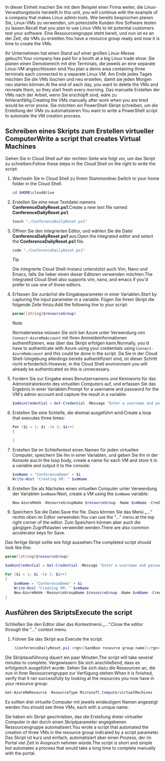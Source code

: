 <span data-ttu-id="f7171-101">In dieser Einheit machen Sie mit dem Beispiel einer Firma weiter, die Linux-Verwaltungstools herstellt.</span><span class="sxs-lookup"><span data-stu-id="f7171-101">In this unit, you will continue with the example of a company that makes Linux admin tools.</span></span> <span data-ttu-id="f7171-102">Wie bereits besprochen planen Sie, Linux-VMs zu verwenden, um potenzielle Kunden Ihre Software testen zu lassen.</span><span class="sxs-lookup"><span data-stu-id="f7171-102">Recall that you plan to use Linux VMs to let potential customers test your software.</span></span> <span data-ttu-id="f7171-103">Eine Ressourcengruppe steht bereit, und nun ist es an der Zeit, die VMs zu erstellen.</span><span class="sxs-lookup"><span data-stu-id="f7171-103">You have a resource group ready and now it is time to create the VMs.</span></span>

<span data-ttu-id="f7171-104">Ihr Unternehmen hat einen Stand auf einer großen Linux-Messe gebucht.</span><span class="sxs-lookup"><span data-stu-id="f7171-104">Your company has paid for a booth at a big Linux trade show.</span></span> <span data-ttu-id="f7171-105">Sie planen einen Demobereich mit drei Terminals, die jeweils an eine separate Linux-VM angeschlossen sind.</span><span class="sxs-lookup"><span data-stu-id="f7171-105">You plan a demo area containing three terminals each connected to a separate Linux VM.</span></span> <span data-ttu-id="f7171-106">Am Ende jedes Tages möchten Sie die VMs löschen und neu erstellen, damit sie jeden Morgen neu starten können.</span><span class="sxs-lookup"><span data-stu-id="f7171-106">At the end of each day, you want to delete the VMs and recreate them, so they start fresh every morning.</span></span> <span data-ttu-id="f7171-107">Das manuelle Erstellen der VMs nach der Arbeit, wenn Sie erschöpft sind, wäre zu fehleranfällig.</span><span class="sxs-lookup"><span data-stu-id="f7171-107">Creating the VMs manually after work when you are tired would be error prone.</span></span> <span data-ttu-id="f7171-108">Sie möchten ein PowerShell-Skript schreiben, um die Erstellung der VMs zu automatisieren.</span><span class="sxs-lookup"><span data-stu-id="f7171-108">You want to write a PowerShell script to automate the VM creation process.</span></span>

## <a name="write-a-script-that-creates-virtual-machines"></a><span data-ttu-id="f7171-109">Schreiben eines Skripts zum Erstellen virtueller Computer</span><span class="sxs-lookup"><span data-stu-id="f7171-109">Write a script that creates Virtual Machines</span></span>

<span data-ttu-id="f7171-110">Gehen Sie in Cloud Shell auf der rechten Seite wie folgt vor, um das Skript zu schreiben:</span><span class="sxs-lookup"><span data-stu-id="f7171-110">Follow these steps in the Cloud Shell on the right to write the script:</span></span>

1. <span data-ttu-id="f7171-111">Wechseln Sie in Cloud Shell zu Ihrem Stammordner.</span><span class="sxs-lookup"><span data-stu-id="f7171-111">Switch to your home folder in the Cloud Shell.</span></span>

    ```powershell
    cd $HOME\clouddrive
    ```

1. <span data-ttu-id="f7171-112">Erstellen Sie eine neue Textdatei namens **ConferenceDailyReset.ps1**.</span><span class="sxs-lookup"><span data-stu-id="f7171-112">Create a new text file named **ConferenceDailyReset.ps1**.</span></span>

    ```powershell
    touch "./ConferenceDailyReset.ps1"
    ```

1. <span data-ttu-id="f7171-113">Öffnen Sie den integrierten Editor, und wählen Sie die Datei **ConferenceDailyReset.ps1** aus.</span><span class="sxs-lookup"><span data-stu-id="f7171-113">Open the integrated editor and select the **ConferenceDailyReset.ps1** file.</span></span>

    ```powershell
    code "./ConferenceDailyReset.ps1"
    ```
    > [!TIP]
    > <span data-ttu-id="f7171-114">Die integrierte Cloud Shell-Instanz unterstützt auch Vim, Nano und Emacs, falls Sie lieber einen dieser Editoren verwenden möchten.</span><span class="sxs-lookup"><span data-stu-id="f7171-114">The integrated Cloud Shell also supports vim, nano, and emacs if you'd prefer to use one of those editors.</span></span>

1. <span data-ttu-id="f7171-115">Erfassen Sie zunächst die Eingabeparameter in einer Variablen.</span><span class="sxs-lookup"><span data-stu-id="f7171-115">Start by capturing the input parameter in a variable.</span></span> <span data-ttu-id="f7171-116">Fügen Sie Ihrem Skript die folgende Zeile hinzu:</span><span class="sxs-lookup"><span data-stu-id="f7171-116">Add the following line to your script:</span></span>

    ```powershell
    param([string]$resourceGroup)
    ```

    > [!NOTE]
    > <span data-ttu-id="f7171-117">Normalerweise müssen Sie sich bei Azure unter Verwendung von `Connect-AzureRmAccount` mit Ihren Anmeldeinformationen authentifizieren, was über das Skript erfolgen kann.</span><span class="sxs-lookup"><span data-stu-id="f7171-117">Normally, you'd have to authenticate with Azure using your credentials using `Connect-AzureRmAccount` and this could be done in the script.</span></span> <span data-ttu-id="f7171-118">Da Sie in der Cloud Shell-Umgebung allerdings bereits authentifiziert sind, ist dieser Schritt nicht erforderlich.</span><span class="sxs-lookup"><span data-stu-id="f7171-118">However, in the Cloud Shell environment you will already be authenticated so this is unnecessary.</span></span>

1. <span data-ttu-id="f7171-119">Fordern Sie zur Eingabe eines Benutzernamens und Kennworts für das Administratorkonto des virtuellen Computers auf, und erfassen Sie das Ergebnis in einer Variablen:</span><span class="sxs-lookup"><span data-stu-id="f7171-119">Prompt for a username and password for the VM's admin account and capture the result in a variable:</span></span>

    ```powershell
    $adminCredential = Get-Credential -Message "Enter a username and password for the VM administrator."
    ```

1. <span data-ttu-id="f7171-120">Erstellen Sie eine Schleife, die dreimal ausgeführt wird:</span><span class="sxs-lookup"><span data-stu-id="f7171-120">Create a loop that executes three times:</span></span>

    ```powershell
    For ($i = 1; $i -le 3; $i++) 
    {

    }
    ```

1. <span data-ttu-id="f7171-121">Erstellen Sie im Schleifentext einen Namen für jeden virtuellen Computer, speichern Sie ihn in einer Variablen, und geben Sie ihn in der Konsole aus:</span><span class="sxs-lookup"><span data-stu-id="f7171-121">In the loop body, create a name for each VM and store it in a variable and output it to the console:</span></span>

    ```powershell
    $vmName = "ConferenceDemo" + $i
    Write-Host "Creating VM: " $vmName
    ```

1. <span data-ttu-id="f7171-122">Erstellen Sie als Nächstes einen virtuellen Computer unter Verwendung der Variablen `$vmName`:</span><span class="sxs-lookup"><span data-stu-id="f7171-122">Next, create a VM using the `$vmName` variable:</span></span>

   ```powershell
   New-AzureRmVm -ResourceGroupName $resourceGroup -Name $vmName -Credential $adminCredential -Image UbuntuLTS
   ```

1. <span data-ttu-id="f7171-123">Speichern Sie die Datei.</span><span class="sxs-lookup"><span data-stu-id="f7171-123">Save the file.</span></span> <span data-ttu-id="f7171-124">Dazu können Sie das Menü „...“ rechts oben im Editor verwenden.</span><span class="sxs-lookup"><span data-stu-id="f7171-124">You can use the "..." menu at the top right corner of the editor.</span></span> <span data-ttu-id="f7171-125">Zum Speichern können aber auch die gängigen Zugriffstasten verwendet werden.</span><span class="sxs-lookup"><span data-stu-id="f7171-125">There are also common accelerator keys for Save.</span></span>

<span data-ttu-id="f7171-126">Das fertige Skript sollte wie folgt aussehen:</span><span class="sxs-lookup"><span data-stu-id="f7171-126">The completed script should look like this:</span></span>

```powershell
param([string]$resourceGroup)

$adminCredential = Get-Credential -Message "Enter a username and password for the VM administrator."

For ($i = 1; $i -le 3; $i++)
{
    $vmName = "ConferenceDemo" + $i
    Write-Host "Creating VM: " $vmName
    New-AzureRmVm -ResourceGroupName $resourceGroup -Name $vmName -Credential $adminCredential -Image UbuntuLTS
}
```

## <a name="execute-the-script"></a><span data-ttu-id="f7171-127">Ausführen des Skripts</span><span class="sxs-lookup"><span data-stu-id="f7171-127">Execute the script</span></span>

<span data-ttu-id="f7171-128">Schließen Sie den Editor über das Kontextmenü „...“.</span><span class="sxs-lookup"><span data-stu-id="f7171-128">Close the editor through the "..." context menu.</span></span>

1. <span data-ttu-id="f7171-129">Führen Sie das Skript aus.</span><span class="sxs-lookup"><span data-stu-id="f7171-129">Execute the script.</span></span>

    ```powershell
    .\ConferenceDailyReset.ps1 <rgn>[Sandbox resource group name]</rgn>
    ```
    
<span data-ttu-id="f7171-130">Die Skriptausführung dauert ein paar Minuten.</span><span class="sxs-lookup"><span data-stu-id="f7171-130">The script will take several minutes to complete.</span></span> <span data-ttu-id="f7171-131">Vergewissern Sie sich anschließend, dass es erfolgreich ausgeführt wurde. Sehen Sie sich dazu die Ressourcen an, die nun in Ihrer Ressourcengruppe zur Verfügung stehen:</span><span class="sxs-lookup"><span data-stu-id="f7171-131">When it is finished, verify that it ran successfully by looking at the resources you now have in your resource group:</span></span>

```powershell
Get-AzureRmResource -ResourceType Microsoft.Compute/virtualMachines
```

<span data-ttu-id="f7171-132">Es sollten drei virtuelle Computer mit jeweils eindeutigem Namen angezeigt werden.</span><span class="sxs-lookup"><span data-stu-id="f7171-132">You should see three VMs, each with a unique name.</span></span>

<span data-ttu-id="f7171-133">Sie haben ein Skript geschrieben, das die Erstellung dreier virtueller Computer in der durch einen Skriptparameter angegebenen Ressourcengruppe automatisiert.</span><span class="sxs-lookup"><span data-stu-id="f7171-133">You wrote a script that automated the creation of three VMs in the resource group indicated by a script parameter.</span></span> <span data-ttu-id="f7171-134">Das Skript ist kurz und einfach, automatisiert aber einen Prozess, der im Portal viel Zeit in Anspruch nehmen würde.</span><span class="sxs-lookup"><span data-stu-id="f7171-134">The script is short and simple but automates a process that would take a long time to complete manually with the portal.</span></span>